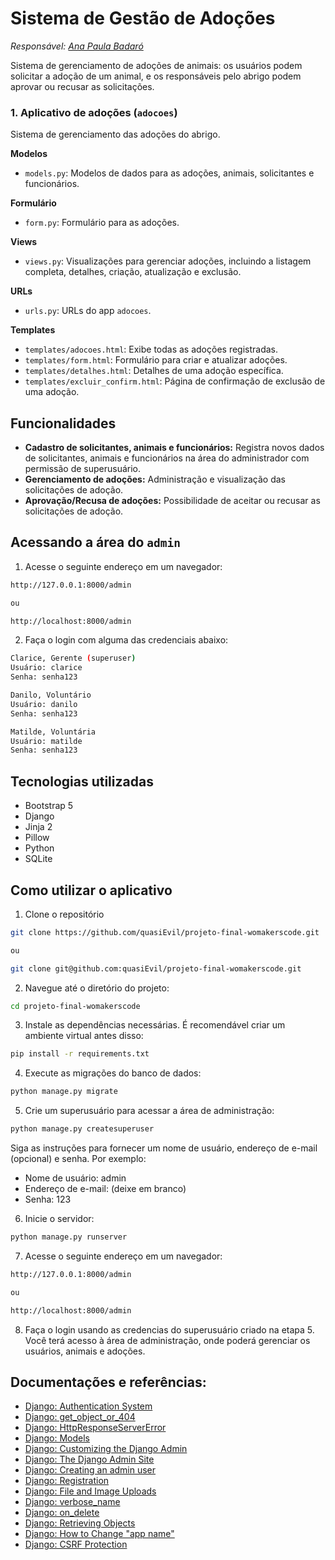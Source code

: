# Sistema de Gestão de Adoções
_Responsável: [Ana Paula Badaró](https://github.com/quasiEvil)_

Sistema de gerenciamento de adoções de animais: os usuários podem solicitar a adoção de um animal, e os responsáveis pelo abrigo podem aprovar ou recusar as solicitações.

### 1. Aplicativo de adoções (`adocoes`)
Sistema de gerenciamento das adoções do abrigo.

**Modelos**
- `models.py`: Modelos de dados para as adoções, animais, solicitantes e funcionários.

**Formulário**
- `form.py`: Formulário para as adoções.

**Views**
- `views.py`: Visualizações para gerenciar adoções, incluindo a listagem completa, detalhes, criação, atualização e exclusão.

**URLs**
- `urls.py`: URLs do app `adocoes`.

**Templates**
- `templates/adocoes.html`: Exibe todas as adoções registradas.
- `templates/form.html`: Formulário para criar e atualizar adoções.
- `templates/detalhes.html`: Detalhes de uma adoção específica.
- `templates/excluir_confirm.html`: Página de confirmação de exclusão de uma adoção.

## Funcionalidades
- **Cadastro de solicitantes, animais e funcionários:** Registra novos dados de solicitantes, animais e funcionários na área do administrador com permissão de superusuário.
- **Gerenciamento de adoções:** Administração e visualização das solicitações de adoção.
- **Aprovação/Recusa de adoções:** Possibilidade de aceitar ou recusar as solicitações de adoção.

## Acessando a área do `admin`
1. Acesse o seguinte endereço em um navegador:
``` bash
http://127.0.0.1:8000/admin

ou

http://localhost:8000/admin
```

2. Faça o login com alguma das credenciais abaixo:
``` bash
Clarice, Gerente (superuser)
Usuário: clarice
Senha: senha123
```

``` bash
Danilo, Voluntário
Usuário: danilo
Senha: senha123
```
``` bash
Matilde, Voluntária
Usuário: matilde
Senha: senha123
```

## Tecnologias utilizadas
- Bootstrap 5
- Django
- Jinja 2
- Pillow
- Python
- SQLite

## Como utilizar o aplicativo
1. Clone o repositório
``` bash
git clone https://github.com/quasiEvil/projeto-final-womakerscode.git

ou

git clone git@github.com:quasiEvil/projeto-final-womakerscode.git
```

2. Navegue até o diretório do projeto:
``` bash
cd projeto-final-womakerscode
```

3. Instale as dependências necessárias. É recomendável criar um ambiente virtual antes disso:
``` bash
pip install -r requirements.txt
``` 

4. Execute as migrações do banco de dados:
``` bash
python manage.py migrate
```

5. Crie um superusuário para acessar a área de administração:
``` bash
python manage.py createsuperuser
```
Siga as instruções para fornecer um nome de usuário, endereço de e-mail (opcional) e senha. Por exemplo:

- Nome de usuário: admin
- Endereço de e-mail: (deixe em branco)
- Senha: 123

6. Inicie o servidor:
``` bash
python manage.py runserver
```

7. Acesse o seguinte endereço em um navegador:
``` bash
http://127.0.0.1:8000/admin

ou

http://localhost:8000/admin
```

8. Faça o login usando as credencias do superusuário criado na etapa 5. Você terá acesso à área de administração, onde poderá gerenciar os usuários, animais e adoções.

## Documentações e referências:
- [Django: Authentication System](https://docs.djangoproject.com/en/3.1/topics/auth/default/#module-django.contrib.auth.views)
- [Django: get_object_or_404](https://docs.djangoproject.com/en/5.0/topics/http/shortcuts/#get-object-or-404)
- [Django: HttpResponseServerError](https://docs.djangoproject.com/en/5.0/ref/request-response/#django.http.HttpResponse)
- [Django: Models](https://docs.djangoproject.com/en/3.1/topics/db/models/)
- [Django: Customizing the Django Admin](https://earthly.dev/blog/customize-django-admin-site/)
- [Django: The Django Admin Site](https://docs.djangoproject.com/en/5.0/ref/contrib/admin/)
- [Django: Creating an admin user](https://docs.djangoproject.com/en/1.8/intro/tutorial02/)
- [Django: Registration](https://www.pythontutorial.net/django-tutorial/django-registration/)
- [Django: File and Image Uploads](https://learndjango.com/tutorials/django-file-and-image-uploads-tutorial)
- [Django: verbose_name](https://www.geeksforgeeks.org/verbose_name-django-built-in-field-validation/)
- [Django: on_delete](https://docs.djangoproject.com/en/5.0/ref/models/fields/#django.db.models.ForeignKey.on_delete)
- [Django: Retrieving Objects](https://docs.djangoproject.com/en/5.0/topics/db/queries/#retrieving-objects)
- [Django: How to Change "app name"](https://stackoverflow.com/questions/26972625/how-to-change-app-name-in-django-admin)
- [Django: CSRF Protection](https://docs.djangoproject.com/en/5.0/ref/csrf/)